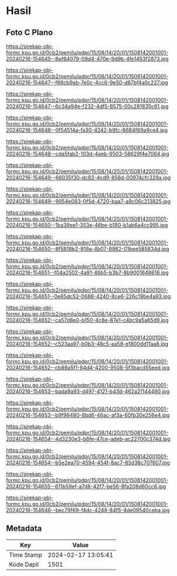 # Hasil

## Foto C Plano

https://sirekap-obj-formc.kpu.go.id/0cb2/pemilu/pdpr/15/08/14/20/01/1508142001001-20240216-154645--8ef64079-09d4-470e-9d9b-4fe1453f2873.jpg

https://sirekap-obj-formc.kpu.go.id/0cb2/pemilu/pdpr/15/08/14/20/01/1508142001001-20240216-154647--f66cb9ab-7e0c-4cc6-9e50-d87bf4a0c227.jpg

https://sirekap-obj-formc.kpu.go.id/0cb2/pemilu/pdpr/15/08/14/20/01/1508142001001-20240216-154647--6c34a94e-f232-4df5-8575-00c281835c61.jpg

https://sirekap-obj-formc.kpu.go.id/0cb2/pemilu/pdpr/15/08/14/20/01/1508142001001-20240216-154648--0f54514a-fa30-4242-b9fc-8684f69a9ce4.jpg

https://sirekap-obj-formc.kpu.go.id/0cb2/pemilu/pdpr/15/08/14/20/01/1508142001001-20240216-154648--cda5fab2-103d-4aeb-9503-58629f4e7064.jpg

https://sirekap-obj-formc.kpu.go.id/0cb2/pemilu/pdpr/15/08/14/20/01/1508142001001-20240216-154649--66035f30-dc82-4cd9-858d-00974cfc329a.jpg

https://sirekap-obj-formc.kpu.go.id/0cb2/pemilu/pdpr/15/08/14/20/01/1508142001001-20240216-154649--9954e083-0f5d-4720-baa7-a9c06c213825.jpg

https://sirekap-obj-formc.kpu.go.id/0cb2/pemilu/pdpr/15/08/14/20/01/1508142001001-20240216-154650--1ba39ee1-353e-46be-b180-b1ab6a4cc995.jpg

https://sirekap-obj-formc.kpu.go.id/0cb2/pemilu/pdpr/15/08/14/20/01/1508142001001-20240216-154650--8f5818b2-919a-4b07-8982-01bee585834d.jpg

https://sirekap-obj-formc.kpu.go.id/0cb2/pemilu/pdpr/15/08/14/20/01/1508142001001-20240216-154651--f04a2502-4a91-46b5-b3b7-8b9001648616.jpg

https://sirekap-obj-formc.kpu.go.id/0cb2/pemilu/pdpr/15/08/14/20/01/1508142001001-20240216-154651--0e65dc52-0688-4240-8ce6-226c19be4a93.jpg

https://sirekap-obj-formc.kpu.go.id/0cb2/pemilu/pdpr/15/08/14/20/01/1508142001001-20240216-154652--ca57d8e0-b150-4c8e-87e1-c4bc9a5a65d9.jpg

https://sirekap-obj-formc.kpu.go.id/0cb2/pemilu/pdpr/15/08/14/20/01/1508142001001-20240216-154652--c523aa97-b0b3-48c5-aa58-e1800dd11aa8.jpg

https://sirekap-obj-formc.kpu.go.id/0cb2/pemilu/pdpr/15/08/14/20/01/1508142001001-20240216-154652--cb89a5f1-84d4-4200-9508-5f3bacd55eed.jpg

https://sirekap-obj-formc.kpu.go.id/0cb2/pemilu/pdpr/15/08/14/20/01/1508142001001-20240216-154653--bada9a93-d497-4121-b43d-462a21144490.jpg

https://sirekap-obj-formc.kpu.go.id/0cb2/pemilu/pdpr/15/08/14/20/01/1508142001001-20240216-154653--b9f99480-8bd6-46ac-af3a-60fb30e256e4.jpg

https://sirekap-obj-formc.kpu.go.id/0cb2/pemilu/pdpr/15/08/14/20/01/1508142001001-20240216-154654--4d3230e3-b6fe-47ce-adeb-ac22700c374d.jpg

https://sirekap-obj-formc.kpu.go.id/0cb2/pemilu/pdpr/15/08/14/20/01/1508142001001-20240216-154654--b5e2ea70-4594-454f-8ac7-85d38c707607.jpg

https://sirekap-obj-formc.kpu.go.id/0cb2/pemilu/pdpr/15/08/14/20/01/1508142001001-20240216-154655--611b59ef-a7d8-42f7-be56-8fa208d60cc6.jpg

https://sirekap-obj-formc.kpu.go.id/0cb2/pemilu/pdpr/15/08/14/20/01/1508142001001-20240216-154646--bec79f69-f4dc-4248-84f5-4de09540ceba.jpg


## Metadata

| Key        | Value               |
| ---------- | ------------------- |
| Time Stamp | 2024-02-17 13:05:41 |
| Kode Dapil | 1501                |



